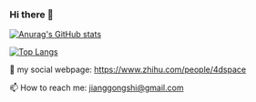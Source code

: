 ### Hi there 👋

[![Anurag's GitHub stats](https://github-readme-stats.vercel.app/api?username=conbanwa&count_private=true)](https://github.com/anuraghazra/github-readme-stats)

[![Top Langs](https://github-readme-stats.vercel.app/api/top-langs/?username=conbanwa&exclude_repo=github-readme-stats,anuraghazra.github.io)](https://github.com/anuraghazra/github-readme-stats)


 💬 my social webpage:  https://www.zhihu.com/people/4dspace

 📫 How to reach me: jianggongshi@gmail.com

<!--
**conbanwa/conbanwa** is a ✨ _special_ ✨ repository because its `README.md` (this file) appears on your GitHub profile.

Here are some ideas to get you started:

- 🔭 I’m currently working on ...
- 🌱 I’m currently learning ...
- 👯 I’m looking to collaborate on ...
- 🤔 I’m looking for help with ...
- 💬 Ask me about ...
- 📫 How to reach me: ...
- 😄 Pronouns: ...
- ⚡ Fun fact: ...
-->
